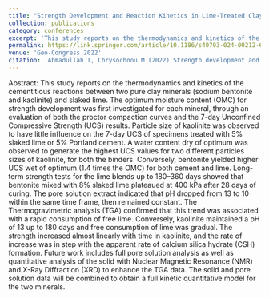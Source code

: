 ```yaml
---
title: "Strength Development and Reaction Kinetics in Lime-Treated Clays"
collection: publications
category: conferences
excerpt: 'This study reports on the thermodynamics and kinetics of the cementitious reactions between two pure clay minerals (sodium bentonite and kaolinite) and slaked lime. The optimum moisture content (OMC) for strength development was first investigated for each mineral, through an evaluation of both the proctor compaction curves and the 7-day Unconfined Compressive Strength (UCS) results.'
permalink: https://link.springer.com/article/10.1186/s40703-024-00212-6
venue: 'Geo-Congress 2022'
citation: 'Ahmadullah T, Chrysochoou M (2022) Strength development and reaction kinetics in lime-treated clays. Geotechnical Special Publication, 2022-March (GSP 331), 138–147. ASCE'
---
```

Abstract: This study reports on the thermodynamics and kinetics of the cementitious reactions between two pure clay minerals (sodium bentonite and kaolinite) and slaked lime. The optimum moisture content (OMC) for strength development was first investigated for each mineral, through an evaluation of both the proctor compaction curves and the 7-day Unconfined Compressive Strength (UCS) results. Particle size of kaolinite was observed to have little influence on the 7-day UCS of specimens treated with 5% slaked lime or 5% Portland cement. A water content dry of optimum was observed to generate the highest UCS values for two different particles sizes of kaolinite, for both the binders. Conversely, bentonite yielded higher UCS wet of optimum (1.4 times the OMC) for both cement and lime. Long-term strength tests for the lime blends up to 180–360 days showed that bentonite mixed with 8% slaked lime plateaued at 400 kPa after 28 days of curing. The pore solution extract indicated that pH dropped from 13 to 10 within the same time frame, then remained constant. The Thermogravimetric analysis (TGA) confirmed that this trend was associated with a rapid consumption of free lime. Conversely, kaolinite maintained a pH of 13 up to 180 days and free consumption of lime was gradual. The strength increased almost linearly with time in kaolinite, and the rate of increase was in step with the apparent rate of calcium silica hydrate (CSH) formation. Future work includes full pore solution analysis as well as quantitative analysis of the solid with Nuclear Magnetic Resonance (NMR) and X-Ray Diffraction (XRD) to enhance the TGA data. The solid and pore solution data will be combined to obtain a full kinetic quantitative model for the two minerals.
